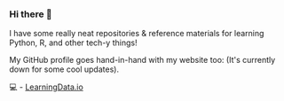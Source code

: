 ### Hi there 👋

I have some really neat repositories & reference materials for learning Python, R, and other tech-y things!

My GitHub profile goes hand-in-hand with my website too: (It's currently down for some cool updates).

:computer: - [LearningData.io](https://learningdata.io/)

<!--
**mhall-simon/mhall-simon** is a ✨ _special_ ✨ repository because its `README.md` (this file) appears on your GitHub profile.

Here are some ideas to get you started:

- 🔭 I’m currently working on ...
- 🌱 I’m currently learning ...
- 👯 I’m looking to collaborate on ...
- 🤔 I’m looking for help with ...
- 💬 Ask me about ...
- 📫 How to reach me: ...
- 😄 Pronouns: ...
- ⚡ Fun fact: ...
-->
